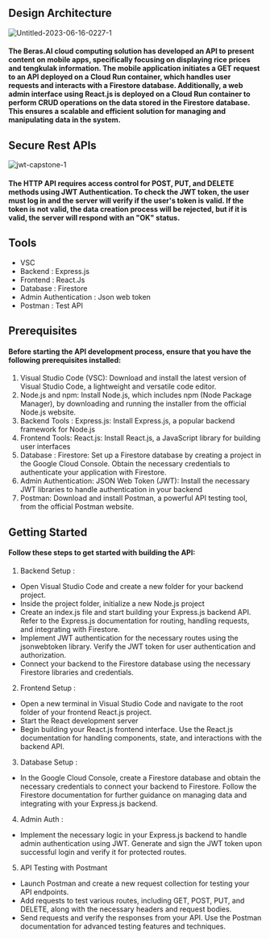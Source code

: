 ## Design Architecture
<img src="https://i.ibb.co/sCMRR6w/Untitled-2023-06-16-0227-1.png" alt="Untitled-2023-06-16-0227-1" border="0">

#### The Beras.AI cloud computing solution has developed an API to present content on mobile apps, specifically focusing on displaying rice prices and tengkulak information. The mobile application initiates a GET request to an API deployed on a Cloud Run container, which handles user requests and interacts with a Firestore database. Additionally, a web admin interface using React.js is deployed on a Cloud Run container to perform CRUD operations on the data stored in the Firestore database. This ensures a scalable and efficient solution for managing and manipulating data in the system.

## Secure Rest APIs
<img src="https://i.ibb.co/7JNZspp/jwt-capstone-1.png" alt="jwt-capstone-1" border="0">

#### The HTTP API requires access control for POST, PUT, and DELETE methods using JWT Authentication. To check the JWT token, the user must log in and the server will verify if the user's token is valid. If the token is not valid, the data creation process will be rejected, but if it is valid, the server will respond with an "OK" status.

## Tools 
* VSC 
* Backend : Express.js
* Frontend : React.Js
* Database : Firestore 
* Admin Authentication : Json web token 
* Postman : Test API

## Prerequisites
#### Before starting the API development process, ensure that you have the following prerequisites installed:
1. Visual Studio Code (VSC): Download and install the latest version of Visual Studio Code, a lightweight and versatile code editor.
2. Node.js and npm: Install Node.js, which includes npm (Node Package Manager), by downloading and running the installer from the official Node.js website.
3. Backend Tools : Express.js: Install Express.js, a popular backend framework for Node.js
4. Frontend Tools: React.js: Install React.js, a JavaScript library for building user interfaces
5. Database : Firestore: Set up a Firestore database by creating a project in the Google Cloud Console. Obtain the necessary credentials to authenticate your application with Firestore.
6. Admin Authentication: JSON Web Token (JWT): Install the necessary JWT libraries to handle authentication in your backend
7. Postman: Download and install Postman, a powerful API testing tool, from the official Postman website.

## Getting Started 
#### Follow these steps to get started with building the API:
1. Backend Setup : 
* Open Visual Studio Code and create a new folder for your backend project.
* Inside the project folder, initialize a new Node.js project 
* Create an index.js file and start building your Express.js backend API. Refer to the Express.js documentation for routing, handling requests, and integrating with Firestore.
* Implement JWT authentication for the necessary routes using the jsonwebtoken library. Verify the JWT token for user authentication and authorization.
* Connect your backend to the Firestore database using the necessary Firestore libraries and credentials.

2. Frontend Setup : 
* Open a new terminal in Visual Studio Code and navigate to the root folder of your frontend React.js project.
* Start the React development server
* Begin building your React.js frontend interface. Use the React.js documentation for handling components, state, and interactions with the backend API.

3. Database Setup : 
* In the Google Cloud Console, create a Firestore database and obtain the necessary credentials to connect your backend to Firestore. Follow the Firestore documentation for further guidance on managing data and integrating with your Express.js backend.

4. Admin Auth : 
* Implement the necessary logic in your Express.js backend to handle admin authentication using JWT. Generate and sign the JWT token upon successful login and verify it for protected routes.

5. API Testing with Postmant 
* Launch Postman and create a new request collection for testing your API endpoints.
* Add requests to test various routes, including GET, POST, PUT, and DELETE, along with the necessary headers and request bodies.
* Send requests and verify the responses from your API. Use the Postman documentation for advanced testing features and techniques.
